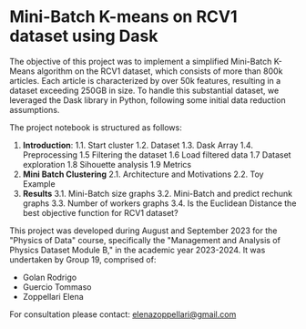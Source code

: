 # Mini-Batch K-means on RCV1 dataset using Dask

The objective of this project was to implement a simplified Mini-Batch K-Means algorithm on the RCV1 dataset, which consists of more than 800k articles. Each article is characterized by over 50k features, resulting in a dataset exceeding 250GB in size. To handle this substantial dataset, we leveraged the Dask library in Python, following some initial data reduction assumptions.

The project notebook is structured as follows:
1. **Introduction**:
    1.1. Start cluster
    1.2. Dataset
    1.3. Dask Array
    1.4. Preprocessing
    1.5  Filtering the dataset 
    1.6  Load filtered data
    1.7  Dataset exploration
    1.8  Sihouette analysis
    1.9  Metrics
2. **Mini Batch Clustering**
    2.1. Architecture and Motivations
    2.2. Toy Example
3. **Results**
    3.1. Mini-Batch size graphs
    3.2. Mini-Batch and predict rechunk graphs
    3.3. Number of workers graphs
    3.4. Is the Euclidean Distance the best objective function for RCV1 dataset?

This project was developed during August and September 2023 for the "Physics of Data" course, specifically the "Management and Analysis of Physics Dataset Module B," in the academic year 2023-2024. It was undertaken by Group 19, comprised of:
* Golan Rodrigo
* Guercio Tommaso
* Zoppellari Elena

For consultation please contact: elenazoppellari@gmail.com
